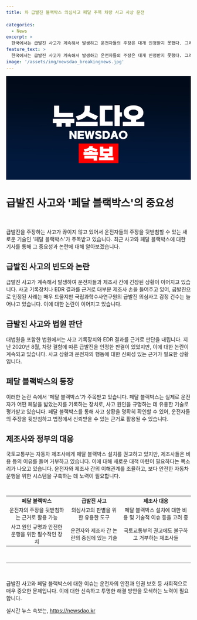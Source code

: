 ```yaml
---
title: 차 급발진 블랙박스 의심사고 페달 주목 차량 사고 사상 운전

categories:
  - News
excerpt: >
  한국에서는 급발진 사고가 계속해서 발생하고 운전자들의 주장은 대개 인정받지 못했다. 그러나 최근에는 페달 블랙박스가 주목받고 있어 운전자들의 페달 조작 내용을 기록해 사고 원인을 규명하는 데 도움을 주고 있다. 따라서 페달 블랙박스 설치 수요가 늘어나고 있으며, 국토교통부는 이를 권고하고 있으나 제조사들의 거부로 인해 논란이 계속되고 있다. 이에 새로운 대책이 필요해 보인다.
feature_text: >
  한국에서는 급발진 사고가 계속해서 발생하고 운전자들의 주장은 대개 인정받지 못했다. 그러나 최근에는 페달 블랙박스가 주목받고 있어 운전자들의 페달 조작 내용을 기록해 사고 원인을 규명하는 데 도움을 주고 있다. 따라서 페달 블랙박스 설치 수요가 늘어나고 있으며, 국토교통부는 이를 권고하고 있으나 제조사들의 거부로 인해 논란이 계속되고 있다. 이에 새로운 대책이 필요해 보인다.
image: '/assets/img/newsdao_breakingnews.jpg'
---
```


<p><img src="/assets/img/newsdao_breakingnews.jpg" alt="firstkoreanews 속보" /></p>

<h1 data-ke-size="size26">급발진 사고와 '페달 블랙박스'의 중요성</h1>

<p data-ke-size="size16">&nbsp;</p>

<p data-ke-size="size16">급발진을 주장하는 사고가 끊이지 않고 있어서 운전자들의 주장을 뒷받침할 수 있는 새로운 기술인 '페달 블랙박스'가 주목받고 있습니다. 최근 사고와 페달 블랙박스에 대한 기사를 통해 그 중요성과 논란에 대해 알아보겠습니다.</p>

<h2 data-ke-size="size24">급발진 사고의 빈도와 논란</h2>

<p data-ke-size="size16">급발진 사고가 계속해서 발생하여 운전자들과 제조사 간에 긴장된 상황이 이어지고 있습니다. 사고 기록장치나 EDR 결과를 근거로 대부분 제조사 손을 들어주고 있어, 급발진으로 인정된 사례는 매우 드물지만 국립과학수사연구원의 급발진 의심사고 감정 건수는 늘어나고 있습니다. 이에 대한 논란이 이어지고 있습니다.</p>

<h2 data-ke-size="size24">급발진 사고와 법원 판단</h2>

<p data-ke-size="size16">대법원을 포함한 법원에서는 사고 기록장치와 EDR 결과를 근거로 판단을 내립니다. 지난 2020년 8월, 차량 결함에 따른 급발진을 인정한 판결이 있었지만, 이에 대한 논란이 계속되고 있습니다. 사고 상황과 운전자의 행동에 대한 신뢰성 있는 근거가 필요한 상황입니다.</p>

<h2 data-ke-size="size24">페달 블랙박스의 등장</h2>

<p data-ke-size="size16">이러한 논란 속에서 '페달 블랙박스'가 주목받고 있습니다. 페달 블랙박스는 실제로 운전자가 어떤 페달을 밟았는지를 기록하는 장치로, 사고 원인을 규명하는 데 유용한 기술로 평가받고 있습니다. 페달 블랙박스를 통해 사고 상황을 명확히 확인할 수 있어, 운전자들의 주장을 뒷받침하고 법정에서 신뢰받을 수 있는 근거로 활용될 수 있습니다.</p>

<h2 data-ke-size="size24">제조사와 정부의 대응</h2>

<p data-ke-size="size16">국토교통부는 자동차 제조사에게 페달 블랙박스 설치를 권고하고 있지만, 제조사들은 비용 등의 이유를 들며 거부하고 있습니다. 이에 대해 새로운 대책 마련이 필요하다는 목소리가 나오고 있습니다. 운전자와 제조사 간의 이해관계를 조율하고, 보다 안전한 자동차 운행을 위한 시스템을 구축하는 데 노력이 필요합니다.</p>

<p data-ke-size="size16">&nbsp;</p>

<table>
<tbody>
<tr>
<td style="text-align: center; height: 17px;"><b>페달 블랙박스</b></td>
<td style="text-align: center; height: 17px;"><b>급발진 사고</b></td>
<td style="text-align: center; height: 17px;"><b>제조사 대응</b></td>
</tr>
<tr>
<td style="text-align: center; height: 17px;">운전자의 주장을 뒷받침하는 근거로 활용 가능</td>
<td style="text-align: center; height: 17px;">의심사고의 판별을 위한 유용한 도구</td>
<td style="text-align: center; height: 17px;">페달 블랙박스 설치에 대한 비용 및 기술적 이슈 등을 고려 중</td>
</tr>
<tr>
<td style="text-align: center; height: 17px;">사고 원인 규명과 안전한 운행을 위한 필수적인 장치</td>
<td style="text-align: center; height: 17px;">운전자와 제조사 간 논란의 중심에 있는 기술</td>
<td style="text-align: center; height: 17px;">국토교통부의 권고에도 불구하고 거부하는 제조사들</td>
</tr>
</tbody>
</table>

<p data-ke-size="size16">&nbsp;</p>

<hr>

<p data-ke-size="size16">&nbsp;</p>

<p data-ke-size="size16">급발진 사고와 페달 블랙박스에 대한 이슈는 운전자의 안전과 인권 보호 등 사회적으로 매우 중요한 문제입니다. 이에 대한 신속하고 투명한 해결 방안을 모색하는 노력이 필요합니다.</p>
실시간 뉴스 속보는, <a href="https://newsdao.kr" rel="dofollow">https://newsdao.kr</a>


